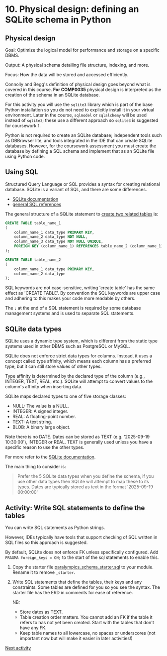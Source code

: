 # 10. Physical design: defining an SQLite schema in Python

## Physical design

Goal: Optimize the logical model for performance and storage on a specific DBMS.

Output: A physical schema detailing file structure, indexing, and more.

Focus: How the data will be stored and accessed efficiently.

Connolly and Begg's definition of physical design goes beyond what is covered in this course. **For COMP0035** physical
design is interpreted as the creation of the schema in an SQLite database.

For this activity you will use the `sqlite3` library which is part of the base Python installation so you do not need to
explicitly install it in your virtual environment. Later in the course, `sqlmodel` or `sqlalchemy` will be used instead
of `sqlite3`; these use a different approach so `sqlite3` is suggested for coursework 1.

Python is not required to create an SQLite database; independent tools such as DBBrowser lite, and tools
integrated in the IDE that can create SQLite databases. However, for the coursework assessment you must create the
database by defining a SQL schema and implement that as an SQLite file using Python code.

## Using SQL

Structured Query Language or SQL provides a syntax for creating relational database. SQLite is a variant of SQL, and
there are some differences.

- [SQLite documentation](https://www.sqlite.org/docs.html)
- [general SQL references](https://www.w3schools.com/sql/)

The general structure of a SQLite statement to [create two related tables](https://www.sqlite.org/lang_createtable.html)
is:

```SQL
CREATE TABLE table_name_1
(
    column_name_1 data_type PRIMARY KEY,
    column_name_2 data_type NOT NULL,
    column_name_3 data_type NOT NULL UNIQUE,
    FOREIGN KEY (column_name_1) REFERENCES table_name_2 (column_name_1)
);

CREATE TABLE table_name_2
(
    column_name_1 data_type PRIMARY KEY,
    column_name_2 data_type
);
```

SQL keywords are not case-sensitive, writing 'create table' has the same effect as 'CREATE TABLE'. By convention the SQL
keywords are upper case and adhering to this makes your code more readable by others.

The `;` at the end of a SQL statement is required by some database management systems and is used to separate SQL
statements.

## SQLite data types

SQLite uses a dynamic type system, which is different from the static type systems used in other DBMS such as PostgreSQL
or MySQL.

SQLite does not enforce strict data types for columns. Instead, it uses a concept called type affinity, which means each
column has a preferred type, but it can still store values of other types.

Type affinity is determined by the declared type of the column (e.g., INTEGER, TEXT, REAL, etc.). SQLite will attempt to
convert values to the column's affinity when inserting data.

SQLite maps declared types to one of five storage classes:

- NULL: The value is a NULL.
- INTEGER: A signed integer.
- REAL: A floating-point number.
- TEXT: A text string.
- BLOB: A binary large object.

Note there is no DATE. Dates can be stored as TEXT (e.g. '2025-09-19 10:30:00'), INTEGER or REAL. TEXT is generally used
unless you have a specific reason to use the other types.

For more refer to the [SQLite documentation](https://www.sqlite.org/datatype3.html).

The main thing to consider is:

> Prefer the 5 SQLite data types when you define the schema, if you use other data types then SQLite will attempt to
> map these to its types. Dates are typically stored as text in the format '2025-09-19 00:00:00'

## Activity: Write SQL statements to define the tables

You can write SQL statements as Python strings.

However, IDEs typically have tools that support checking of SQL written in SQL files so this approach is suggested.

By default, SQLite does not enforce FK unless specifically configured. Add `PRAGMA foreign_keys = ON;` to the start of
the
sql statements to enable this.

1. Copy the starter file [paralympics_schema_starter.sql](../../src/activities/starter/paralympics_schema_starter.sql)
   to your module. Rename it to remove `_starter`.
2. Write SQL statements that define the tables, their keys and any constraints. Some tables are defined for you so you
   see the syntax. The starter file has the ERD in comments for ease of reference.

   NB:
    - Store dates as TEXT.
    - Table creation order matters. You cannot add an FK if the table it refers to has not yet been created. Start with
      the tables that don't have any FK.
    - Keep table names to all lowercase, no spaces or underscores (not important now but will make it easier in later
      activities!)

[Next activity](4-11-physical-design-create-db.md)
